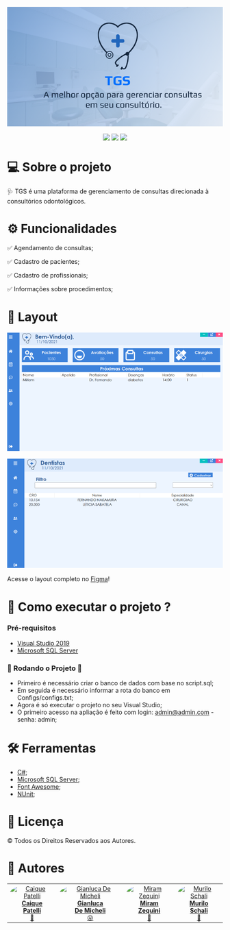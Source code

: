 <p align="center">
  <img src="https://github.com/CaiquePatelliScapeline/TGS/blob/main/Readme%20assets/Tgs.png" />
</p>

<p align="center">
  <img src="https://img.shields.io/badge/-C%23-blue" />
  <img src="https://img.shields.io/badge/-SQL%20Server-blue" />
  <img src="https://img.shields.io/badge/TGS-Em%20constru%C3%A7%C3%A3o-yellow" />
</p>
  

# 💻 Sobre o projeto

🩺 TGS é uma plataforma de gerenciamento de consultas direcionada à consultórios odontológicos.

  
# ⚙️ Funcionalidades

:white_check_mark: Agendamento de consultas;

:white_check_mark: Cadastro de pacientes;

:white_check_mark: Cadastro de profissionais;

:white_check_mark: Informações sobre procedimentos;


# 🧠 Layout

![](https://github.com/CaiquePatelliScapeline/TGS/blob/main/Readme%20assets/1.png)

![](https://github.com/CaiquePatelliScapeline/TGS/blob/main/Readme%20assets/2.png)

Acesse o layout completo no [Figma](https://www.figma.com/community/file/1012833819051900162/TGS)!


# 🚀  Como executar o projeto ?

### Pré-requisitos

* [Visual Studio 2019](https://visualstudio.microsoft.com/pt-br/downloads) 
* [Microsoft SQL Server](https://www.microsoft.com/pt-br/sql-server/sql-server-downloads)


### 🎲  Rodando o Projeto 🧭

* Primeiro é necessário criar o banco de dados com base no script.sql;
* Em seguida é necessário informar a rota do banco em Configs/configs.txt;
* Agora é só executar o projeto no seu Visual Studio;
* O primeiro acesso na apliação é feito com login: admin@admin.com - senha: admin;


# 🛠  Ferramentas
* [C#](https://docs.microsoft.com/pt-br/dotnet/csharp/);
* [Microsoft SQL Server](https://www.microsoft.com/pt-br/sql-server/sql-server-2019);
* [Font Awesome](https://fontawesome.com/);
* [NUnit](https://nunit.org/);


# 📝  Licença
© Todos os Direitos Reservados aos Autores.


# 🦸  Autores 
<div align="center">
  <table>
    <tr align="center">
      <td>
        <a href="https://github.com/CaiquePatelliScapeline">
          <img style="border-radius: 50%" src="https://avatars.githubusercontent.com/u/56651727?v=4" width="100px" alt="Caique Patelli" />
          <br>
          <b>Caique<br>Patelli</b>
          <br>
          🖖
        </a>  
      </td>   
      <td>
        <a href="https://github.com/GianlucaDeMicheli">
          <img style="border-radius: 50%" src="https://avatars.githubusercontent.com/u/56308126?v=4" width="100px" alt="Gianluca De Micheli" />
          <br>
          <b>Gianluca<br>De Micheli</b>
          <br>
          😛
        </a>
      </td>  
      <td>
        <a href="https://github.com/MZequini">
          <img style="border-radius: 50%" src="https://avatars.githubusercontent.com/u/88983177?v=4" width="100px" alt="Miram Zequini"/>
          <br>
          <b>Miram<br>Zequini</b>
          <br>
          🤗
        </a>
      </td>
      <td>
        <a href="https://github.com/MuriloSchali">
          <img style="border-radius: 50%" src="https://avatars.githubusercontent.com/u/89110560?v=4" width="100px" alt="Murilo Schali"/>
          <br>
          <b>Murilo<br>Schali</b>
          <br>
          🧐
        </a>
      </td>
    </tr>
  </table>
</div>
